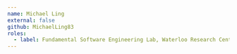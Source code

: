 ```yaml
---
name: Michael Ling
external: false
github: MichaelLing83
roles:
  - label: Fundamental Software Engineering Lab, Waterloo Research Center, Huawei 
---
```


